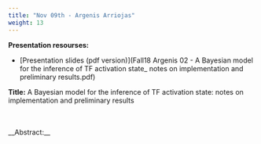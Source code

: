 ```yaml
---
title: "Nov 09th - Argenis Arriojas"
weight: 13
---
```


__Presentation resourses:__

- [Presentation slides (pdf version)](Fall18 Argenis 02 - A Bayesian model for the inference of TF activation state_ notes on implementation and preliminary results.pdf)


__Title:__ A Bayesian model for the inference of TF activation state: notes on implementation and preliminary results
</br>

</br>
</br>
__Abstract:__ 